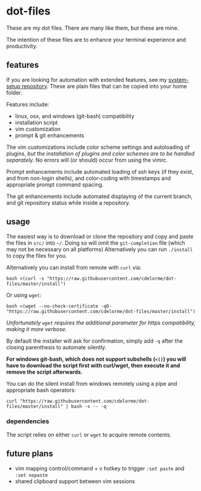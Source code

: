 
# dot-files

These are my dot files.  There are many like them, but these are mine.

The intention of these files are to enhance your terminal experience and productivity.


## features

If you are looking for automation with extended features, see my [system-setup repository](https://www.github.com/cdelorme/system-setup).  These are plain files that can be copied into your home folder.

Features include:

- linux, osx, and windows (git-bash) compatibility
- installation script
- vim customization
- prompt & git enhancements

The vim customizations include color scheme settings and autoloading of plugins, _but the installation of plugins and color schemes are to be handled separately._  No errors will (or should) occur from using the vimrc.

Prompt enhancements include automated loading of ssh keys (if they exist, and from non-login shells), and color-coding with timestamps and appropriate prompt command spacing.

The git enhancements include automated displaying of the current branch, and git repository status while inside a repository.


## usage

The easiest way is to download or clone the repository and copy and paste the files in `src/` into `~/`.  Doing so will omit the `git-completion` file (which may not be necessary on all platforms)  Alternatively you can run `./install` to copy the files for you.

Alternatively you can install from remote with `curl` via:

    bash <(curl -s "https://raw.githubusercontent.com/cdelorme/dot-files/master/install")

Or using `wget`:

    bash <(wget --no-check-certificate -qO- "https://raw.githubusercontent.com/cdelorme/dot-files/master/install")

_Unfortunately `wget` requires the additional parameter for https compatibility, making it more verbose._

By default the installer will ask for confirmation, simply add `-q` after the closing parenthesis to automate silently.

**For windows git-bash, which does not support subshells (`<()`) you will have to download the script first with curl/wget, then execute it and remove the script afterwards.**

You can do the silent install from windows remotely using a pipe and appropriate bash operators:

    curl "https://raw.githubusercontent.com/cdelorme/dot-files/master/install" | bash -s -- -q


### dependencies

The script relies on either `curl` or `wget` to acquire remote contents.


## future plans

- vim mapping control/command + v hotkey to trigger `:set paste` and `:set nopaste`
- shared clipboard support between vim sessions
